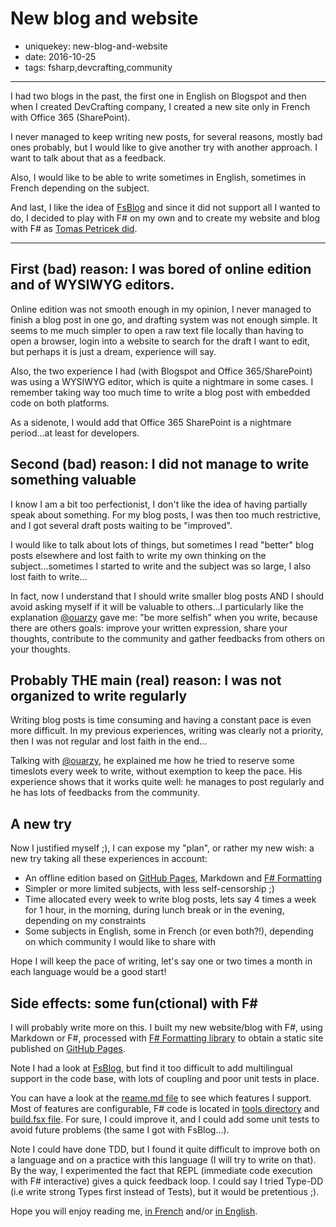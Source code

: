 New blog and website
====================

- uniquekey: new-blog-and-website
- date: 2016-10-25
- tags: fsharp,devcrafting,community

--------------

I had two blogs in the past, the first one in English on Blogspot and then when I created DevCrafting company, I created a new site only in French with Office 365 (SharePoint). 

I never managed to keep writing new posts, for several reasons, mostly bad ones probably, but I would like to give another try with another approach. I want to talk about that as a feedback.

Also, I would like to be able to write sometimes in English, sometimes in French depending on the subject.

And last, I like the idea of [FsBlog](https://github.com/fsprojects/FsBlog) and since it did not support all I wanted to do, I decided to play with F# on my own and to create my website and blog with F# as [Tomas Petricek did](http://tomasp.net/).

--------------

## First (bad) reason: I was bored of online edition and of WYSIWYG editors. 

Online edition was not smooth enough in my opinion, I never managed to finish a blog post in one go, and drafting system was not enough simple. It seems to me much simpler to open a raw text file locally than having to open a browser, login into a website to search for the draft I want to edit, but perhaps it is just a dream, experience will say.

Also, the two experience I had (with Blogspot and Office 365/SharePoint) was using a WYSIWYG editor, which is quite a nightmare in some cases. I remember taking way too much time to write a blog post with embedded code on both platforms.

As a sidenote, I would add that Office 365 SharePoint is a nightmare period...at least for developers.

## Second (bad) reason: I did not manage to write something valuable

I know I am a bit too perfectionist, I don't like the idea of having partially speak about something. For my blog posts, I was then too much restrictive, and I got several draft posts waiting to be "improved".

I would like to talk about lots of things, but sometimes I read "better" blog posts elsewhere and lost faith to write my own thinking on the subject...sometimes I started to write and the subject was so large, I also lost faith to write...

In fact, now I understand that I should write smaller blog posts AND I should avoid asking myself if it will be valuable to others...I particularly like the explanation [@ouarzy](https://twitter.com/ouarzy) gave me: "be more selfish" when you write, because there are others goals: improve your written expression, share your thoughts, contribute to the community and gather feedbacks from others on your thoughts.

## Probably THE main (real) reason: I was not organized to write regularly

Writing blog posts is time consuming and having a constant pace is even more difficult. In my previous experiences, writing was clearly not a priority, then I was not regular and lost faith in the end...

Talking with [@ouarzy](https://twitter.com/ouarzy), he explained me how he tried to reserve some timeslots every week to write, without exemption to keep the pace. His experience shows that it works quite well: he manages to post regularly and he has lots of feedbacks from the community.

## A new try

Now I justified myself ;), I can expose my "plan", or rather my new wish: a new try taking all these experiences in account:

* An offline edition based on [GitHub Pages](https://pages.github.com), Markdown and [F# Formatting](https://tpetricek.github.io/FSharp.Formatting/)
* Simpler or more limited subjects, with less self-censorship ;)
* Time allocated every week to write blog posts, lets say 4 times a week for 1 hour, in the morning, during lunch break or in the evening, depending on my constraints
* Some subjects in English, some in French (or even both?!), depending on which community I would like to share with

Hope I will keep the pace of writing, let's say one or two times a month in each language would be a good start!

## Side effects: some fun(ctional) with F#

I will probably write more on this. I built my new website/blog with F#, using Markdown or F#, processed with [F# Formatting library](https://tpetricek.github.io/FSharp.Formatting/) to obtain a static site published on [GitHub Pages](https://pages.github.com).

Note I had a look at [FsBlog](https://github.com/fsprojects/FsBlog), but find it too difficult to add multilingual support in the code base, with lots of coupling and poor unit tests in place.

You can have a look at the [reame.md file](https://github.com/devcrafting/devcrafting.github.io/blob/dev/readme.md) to see which features I support. Most of features are configurable, F# code is located in [tools directory](https://github.com/devcrafting/devcrafting.github.io/tree/dev/tools) and [build.fsx file](https://github.com/devcrafting/devcrafting.github.io/blob/dev/build.fsx). For sure, I could improve it, and I could add some unit tests to avoid future problems (the same I got with FsBlog...).

Note I could have done TDD, but I found it quite difficult to improve both on a language and on a practice with this language (I will try to write on that). By the way, I experimented the fact that REPL (immediate code execution with F# interactive) gives a quick feedback loop. I could say I tried Type-DD (i.e write strong Types first instead of Tests), but it would be pretentious ;).

Hope you will enjoy reading me, [in French](http://www.devcrafting.com/fr/blog/) and/or [in English](http://www.devcrafting.com/en/blog/).